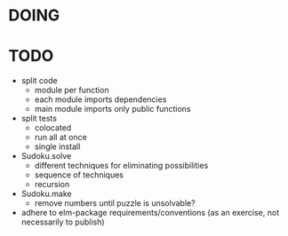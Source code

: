 # DOING

# TODO

+ split code
  + module per function
  + each module imports dependencies
  + main module imports only public functions
+ split tests
  + colocated
  + run all at once
  + single install
+ Sudoku.solve
  + different techniques for eliminating possibilities
  + sequence of techniques
  + recursion
+ Sudoku.make
  + remove numbers until puzzle is unsolvable?
+ adhere to elm-package requirements/conventions (as an exercise, not necessarily to publish)
